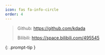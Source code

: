 ```yaml
---
icon: fas fa-info-circle
order: 4
---
```


> Github: https://github.com/kdada
> 
> Bilibili: https://space.bilibili.com/495545
> 
{: .prompt-tip }
